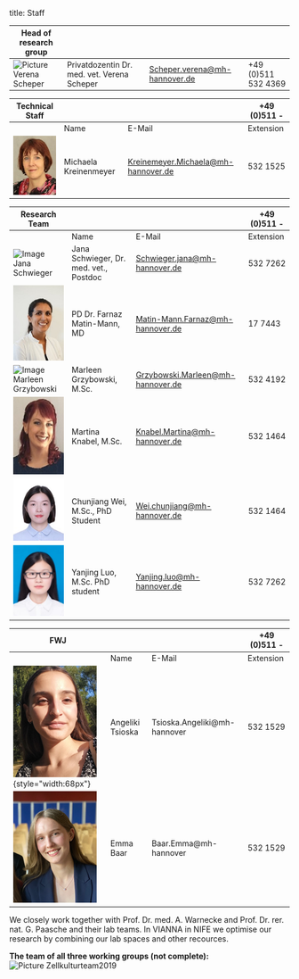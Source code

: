 title: Staff

|Head of research group|        |   |   |
|--------------|:---------------|----|----|
|![Picture Verena Scheper](Verena.jpg)|Privatdozentin Dr. med. vet. Verena Scheper |Scheper.verena@mh-hannover.de| +49 (0)511 532 4369 |


|Technical Staff|                     |      |    +49 (0)511 -  |
|--------------|:---------------------|------|-----|
|   |Name| E-Mail|Extension|
|![Kreienmeyer Michaela](Michaela.jpg) | Michaela Kreinenmeyer	|	Kreinemeyer.Michaela@mh-hannover.de | 532 1525|

|Research Team  |    |  | +49 (0)511 - |
|---------|:------|------|-----|
|   |Name| E-Mail|Extension|
| ![Image Jana Schwieger](Schwieger.jpg) |Jana Schwieger, Dr. med. vet., Postdoc | Schwieger.jana@mh-hannover.de|532 7262|
| ![Image Farnaz Matin](MatinF.jpg) |  PD Dr. Farnaz Matin-Mann, MD|	Matin-Mann.Farnaz@mh-hannover.de| 17 7443| 
| ![Image Marleen Grzybowski](Grzybowski.jpg) | Marleen Grzybowski, M.Sc.| Grzybowski.Marleen@mh-hannover.de | 532 4192|
| ![Image Martina Knabel](Knabel.JPG) | Martina Knabel, M.Sc.| Knabel.Martina@mh-hannover.de | 532 1464 |
| ![Image Chunjiang Wei](suzy1.jpg)  | Chunjiang Wei, M.Sc., PhD Student  	|	Wei.chunjiang@mh-hannover.de | 532 1464|
| ![Image Yanjing Luo](Yanjing2.jpg) |  Yanjing Luo, M.Sc. PhD student|	Yanjing.luo@mh-hannover.de| 532 7262| 

|FWJ|                     |      |    +49 (0)511 -  |
|--------------|:---------------------|------|-----|
|   |Name| E-Mail|Extension|
|![Image Angeliki Tsioka](Angeliki_2.jpg){style="width:68px"} | Angeliki Tsioska | Tsioska.Angeliki@mh-hannover| 532 1529|
![Image Emma Baar](Emma_2.jpg) | Emma Baar | Baar.Emma@mh-hannover| 532 1529|



We closely work together with Prof. Dr. med. A. Warnecke and Prof. Dr. rer. nat. G. Paasche and their lab teams. In VIANNA in NIFE we optimise our research by combining our lab spaces and other recources. 

**The team of all three working groups (not complete):** 
![Picture Zellkulturteam2019](Zellkulturteam2019.jpg)  
